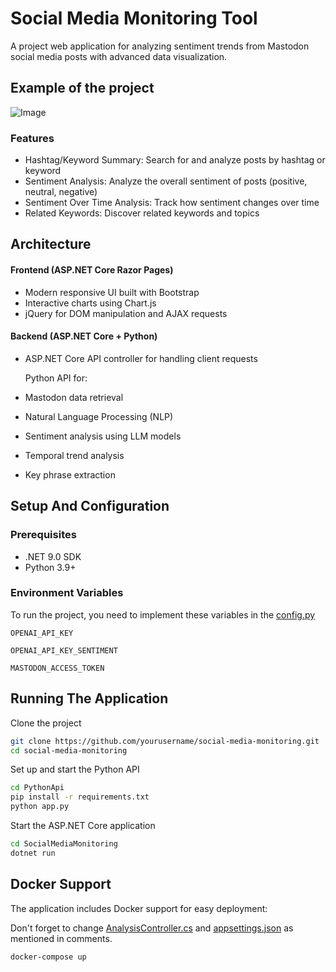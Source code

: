 # Social Media Monitoring Tool

A project web application for analyzing sentiment trends from Mastodon social media posts with advanced data visualization.

## Example of the project

![Image](https://github.com/user-attachments/assets/63c0478f-7eec-47d5-9bcb-58ff7d58f781)

### Features

-	Hashtag/Keyword Summary: Search for and analyze posts by hashtag or keyword
-	Sentiment Analysis: Analyze the overall sentiment of posts (positive, neutral, negative)
-	Sentiment Over Time Analysis: Track how sentiment changes over time
-	Related Keywords: Discover related keywords and topics

## Architecture
#### Frontend (ASP.NET Core Razor Pages)
-	Modern responsive UI built with Bootstrap
-	Interactive charts using Chart.js
-	jQuery for DOM manipulation and AJAX requests
#### Backend (ASP.NET Core + Python)
-	ASP.NET Core API controller for handling client requests

	Python API for:
-	Mastodon data retrieval
-	Natural Language Processing (NLP)
-	Sentiment analysis using LLM models
-	Temporal trend analysis
-	Key phrase extraction

## Setup And Configuration

### Prerequisites
-	.NET 9.0 SDK
-	Python 3.9+

### Environment Variables

To run the project, you need to implement these variables in the [config.py](PythonApi/config.py)

`OPENAI_API_KEY`

`OPENAI_API_KEY_SENTIMENT`

`MASTODON_ACCESS_TOKEN`


## Running The Application

Clone the project

```bash
git clone https://github.com/yourusername/social-media-monitoring.git
cd social-media-monitoring
```

Set up and start the Python API

```bash
cd PythonApi
pip install -r requirements.txt
python app.py
```

Start the ASP.NET Core application

```bash
cd SocialMediaMonitoring
dotnet run

```

## Docker Support

The application includes Docker support for easy deployment:

Don't forget to change [AnalysisController.cs](SocialMediaMonitoring/Controllers/AnalysisController.cs) and [appsettings.json](SocialMediaMonitoring/appsettings.json) as mentioned in comments.

```bash
docker-compose up
```
